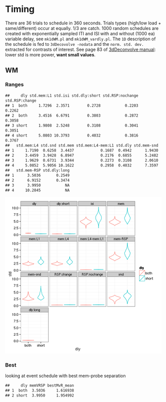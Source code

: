 # Timing
There are 36 trials to schedule in 360 seconds. Trials types (high/low load + same/different) occur at equally. 1/3 are catch. 
1000 random schedules are created with exponentially sampled ITI and ISI with and without (1000 ea) variable delay, see `mk1dWM.pl` and `mk1dWM_vardly.pl`. The `1D` description of the schedule is fed to `3dDecovolve -nodata` and the `norm. std. dev.` extracted for contrasts of interest. See page 83 of [3dDeconvolve manual](http://afni.nimh.nih.gov/pub/dist/doc/manual/3dDeconvolve.pdf): lower std is more power, **want small values**.

## WM


### Ranges

```
##     dly std.mem:L1 std.isi std.dly:short std.RSP:nochange std.RSP:change
## 1  both     1.7296  2.3571        0.2728           0.2203         0.2262
## 2  both     3.4516  6.6791        0.3803           0.2872         0.3058
## 3 short     1.9808  2.5248        0.3108           0.3041         0.3051
## 4 short     5.0803 10.3793        0.4032           0.3816         0.3767
##   std.mem:L4 std.snd std.mem std.mem:L4-mem:L1 std.dly std.mem-snd
## 1     1.7190  0.6258  3.4437            0.1687  0.4942      1.9430
## 2     3.4459  3.9428  6.8947            0.2176  0.6855      5.2482
## 3     1.9629  0.6731  3.9344            0.2273  0.3108      2.0610
## 4     5.0852  5.9056 10.1622            0.2958  0.4032      7.3597
##   std.mem-RSP std.dly:long
## 1      3.5036       0.2549
## 2      6.9152       0.3474
## 3      3.9950           NA
## 4     10.2845           NA
```

![plot of chunk ranges](figure/ranges-1.png) 


### Best
looking at event schedule with best mem-probe separation


```
##     dly memVRSP bestMvR_mean
## 1  both  3.5036     1.616938
## 2 short  3.9950     1.954992
```
